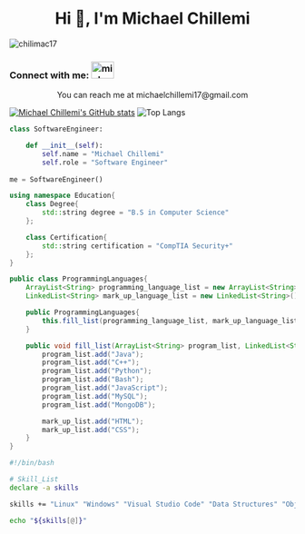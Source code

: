 <h1 align="center">Hi 👋, I'm Michael Chillemi</h1>

<p align="left"> <img src="https://komarev.com/ghpvc/?username=chilimac17&label=Profile%20views&color=0e75b6&style=flat" alt="chilimac17" /> </p>

<h3 align="left">Connect with me:
    <a href="https://linkedin.com/in/michaelchillemi" target="blank">
        <img align="" src="https://raw.githubusercontent.com/rahuldkjain/github-profile-readme-generator/master/src/images/icons/Social/linked-in-alt.svg" alt="michaelchillemi" height="30" width="40" />
    </a>
</h3>


<p align="center">You can reach me at michaelchillemi17@gmail.com</P>

[![Michael Chillemi's GitHub stats](https://github-readme-stats.vercel.app/api/top-langs?username=chilimac17&theme=algolia&show_icons=true)](https://github.com/chilimac17)
![Top Langs](https://github-readme-stats.vercel.app/api/top-langs/?username=chilimac17\&layout=compact)
```Python
class SoftwareEngineer:

    def __init__(self):
        self.name = "Michael Chillemi"
        self.role = "Software Engineer"
        
me = SoftwareEngineer()
```

```C++
using namespace Education{
    class Degree{
        std::string degree = "B.S in Computer Science"
    };

    class Certification{
        std::string certification = "CompTIA Security+"
    };   
}
```

```Java
public class ProgrammingLanguages{
    ArrayList<String> programming_language_list = new ArrayList<String>();
    LinkedList<String> mark_up_language_list = new LinkedList<String>();

    public ProgrammingLanguages{
        this.fill_list(programming_language_list, mark_up_language_list);
    }

    public void fill_list(ArrayList<String> program_list, LinkedList<String> mark_up_list){
        program_list.add("Java");
        program_list.add("C++");
        program_list.add("Python");
        program_list.add("Bash");
        program_list.add("JavaScript");
        program_list.add("MySQL");
        program_list.add("MongoDB");

        mark_up_list.add("HTML");
        mark_up_list.add("CSS");
    }
}

```

```Bash
#!/bin/bash

# Skill_List
declare -a skills 

skills += "Linux" "Windows" "Visual Studio Code" "Data Structures" "Object Oriented Programming" "Quality Assurance" "Windows Development Life Cycle"

echo "${skills[@]}"
```
